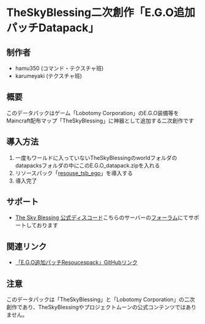 # TheSkyBlessing二次創作「E.G.O追加パッチDatapack」
## 制作者
* hamu350 (コマンド・テクスチャ班)
* karumeyaki (テクスチャ班)

## 概要
このデータパックはゲーム「Lobotomy Corporation」のE.G.O装備等をMaincraft配布マップ「TheSkyBlessing」に神器として追加する二次創作です

## 導入方法
1. 一度もワールドに入っていないTheSkyBlessingのworldフォルダのdatapacksフォルダの中にこのE.G.O_datapack.zipを入れる
2. リソースパック「[resouse_tsb_ego](https://www.dropbox.com/scl/fi/g91c4tmioqhs51pscfw4q/resouces_tsb_ego.zip?rlkey=3iuvrd325b1z9nhoikufsa2en&st=vghyk1oh&dl=0)」を導入する
3. 導入完了

## サポート
* [The Sky Blessing 公式ディスコード](https://discord.gg/vPqHuQNMEv)こちらのサーバーの[フォーラム](https://discord.com/channels/742465492861845564/1416218190131888251)にてサポートしております

## 関連リンク
* [「E.G.O追加パッチResoucespack」GitHubリンク](https://github.com/hamu350/tsb_ego_resouces)

## 注意
このデータパックは「TheSkyBlessing」と「Lobotomy Corporation」の二次創作であり、TheSkyBlessingやプロジェクトムーンの公式コンテンツではありません。
